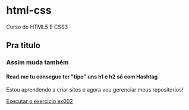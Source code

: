 # html-css
Curso de HTML5 E CSS3
## Pra titulo
### Assim muda também
#### Read.me tu consegue ter "tipo" uns h1 e h2 só com Hashtag


Estou aprendendo a criar sites e agora vou gerenciar meus reposítorios!

<a href="https://williamadriel.github.io/html-css/exercicios/ex001/">Executar o exercicio ex002</a>
